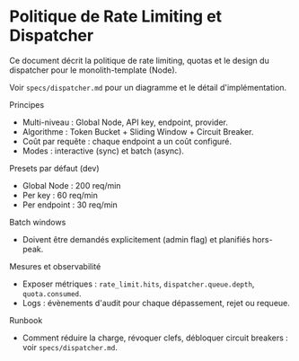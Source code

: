 # Politique de Rate Limiting et Dispatcher

Ce document décrit la politique de rate limiting, quotas et le design du dispatcher pour le monolith-template (Node).

Voir `specs/dispatcher.md` pour un diagramme et le détail d'implémentation.

Principes
- Multi-niveau : Global Node, API key, endpoint, provider.
- Algorithme : Token Bucket + Sliding Window + Circuit Breaker.
- Coût par requête : chaque endpoint a un coût configuré.
- Modes : interactive (sync) et batch (async).

Presets par défaut (dev)
- Global Node : 200 req/min
- Per key : 60 req/min
- Per endpoint : 30 req/min

Batch windows
- Doivent être demandés explicitement (admin flag) et planifiés hors-peak.

Mesures et observabilité
- Exposer métriques : `rate_limit.hits`, `dispatcher.queue.depth`, `quota.consumed`.
- Logs : évènements d'audit pour chaque dépassement, rejet ou requeue.

Runbook
- Comment réduire la charge, révoquer clefs, débloquer circuit breakers : voir `specs/dispatcher.md`.
